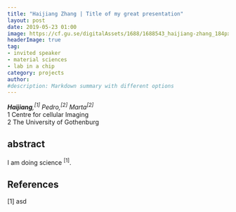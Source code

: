 ```yaml
---
title: "Haijiang Zhang | Title of my great presentation"
layout: post
date: 2019-05-23 01:00
image: https://cf.gu.se/digitalAssets/1688/1688543_haijiang-zhang_184px.jpg
headerImage: true
tag:
- invited speaker
- material sciences
- lab in a chip
category: projects
author:
#description: Markdown summary with different options
---
```


_**Haijiang**,<sup>[1]</sup> Pedro,<sup>[2]</sup> Marta<sup>[2]</sup>_<br/>
1 Centre for cellular Imaging <br/>
2 The University of Gothenburg <br/>

## abstract

I am doing science <sup>[1]</sup>.

## References
[1] asd
